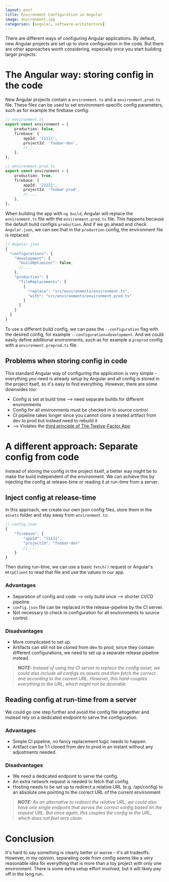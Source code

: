 ```yaml
---
layout: post 
title: Environment Configuration in Angular 
image: environment.jpg 
categories: [angular, software-architecture]
---
```


There are different ways of configuring Angular applications. By default, new Angular projects are set up to store configuration in the code. But there are other approaches worth considering, especially once you start building larger projects.

# The Angular way: storing config in the code
New Angular projects contain a `environment.ts` and a `environment.prod.ts` file. These files can be used to
set environment-specific config parameters, such as for example the firebase config:

```typescript
// environment.ts
export const environment = {
    production: false,
    firebase: {
        appId: '11111',
        projectId: 'foobar-dev',
        // ...
    },
};

// environment.prod.ts
export const environment = {
    production: true,
    firebase: {
        appId: '22222',
        projectId: 'foobar-prod',
        // ...
    },
};
```

When building the app with `ng build`, Angular will replace the `environment.ts` file with the `environment.prod.ts` file. This happens because the default build configis `production`. And if we go ahead and check `Angular.json`, we can see that in the `production` config, the environment file is replaced:

```typescript
// Angular.json
{
  "configurations": {
    "development": {
      "buildOptimizer": false,
      // ...
    },
    "production": {
      "fileReplacements": [
        {
          "replace": "src/environments/environment.ts",
          "with": "src/environments/environment.prod.ts"
        }
      ]
    }
  }
}
```

To use a different build config, we can pass the `--configuration` flag with the desired config, for example `--configuration=development`. And we could easily define additional environments, such as for example a `preprod` config with a `environment.preprod.ts` file.

## Problems when storing config in code
This standard Angular way of configuring the application is very simple - everything you need is already setup by Angular and all config is stored in the project itself, so it's easy to find everything. However, there are some downsides too:

- Config is set at build time --> need separate builds for different environments
- Config for all environments must be checked in to source control
- CI pipeline takes longer since you cannot clone a tested artifact from dev to prod but instead need to rebuild it
- --> Violates the [third principle of The Twelve-Factor App](https://12factor.net/config)


# A different approach: Separate config from code
Instead of storing the config in the project itself, a better way might be to make the build independent of the environment. We can achieve this by injecting the config at release-time or reading it at run-time from a server.

## Inject config at release-time
In this approach, we create our own json config files, store them in the `assets` folder and stay away from `environment.ts`: 

```typescript
// config.json
{
    "firebase": {
        "appId": "11111", 
        "projectId": "foobar-dev"
        // ...
    }
}
```

Then during run-time, we can use a basic `fetch()` request or Angular's `HttpClient` to read that file and use the values in our app.

### Advantages
- Separation of config and code --> only build once --> shorter CI/CD pipeline.
- `config.json` file can be replaced in the release-pipeline by the CI server.
- Not necessary to check in configuration for all environments to source control.

### Disadvantages
- More complicated to set up.
- Artifacts can still not be cloned from dev to prod, since they contain different configurations, we need to set up a separate release pipeline instead.

> _**NOTE:**  Instead of using the CI server to replace the config asset, we could also include all configs as assets and then fetch the correct one according to the current URL. However, this hard-couples everything to the URL, which might not be desirable._


## Reading config at run-time from a server
We could go one step further and avoid the config file altogether and instead rely on a dedicated endpoint to serve the configuration.

### Advantages
- Simple CI pipeline, no fancy replacement logic needs to happen.
- Artifact can be 1:1 cloned from dev to prod in an instant without any adjustments needed.

### Disadvantages
- We need a dedicated endpoint to serve the config.
- An extra network request is needed to fetch that config.
- Hosting needs to be set up to redirect a relative URL (e.g. /api/config) to an absolute one pointing to the correct URL of the current environment

> _**NOTE:**  As an alternative to redirect the relative URL, we could also have one single endpoint that serves the correct config based on the request URL. But once again, this couples the config to the URL, which does not feel very clean._

# Conclusion
It's hard to say something is clearly better or worse - it's all tradeoffs. However, in my opinion, separating code from config seems like a very reasonable idea for everything that is more than a toy project with only one environment. There is some extra setup effort involved, but it will likely pay off in the long run.
